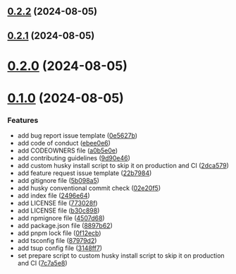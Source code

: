 ## [0.2.2](https://github.com/ghoshRitesh12/aniwatch/compare/v0.2.1...v0.2.2) (2024-08-05)



## [0.2.1](https://github.com/ghoshRitesh12/aniwatch/compare/v0.2.0...v0.2.1) (2024-08-05)



# [0.2.0](https://github.com/ghoshRitesh12/aniwatch/compare/v0.1.0...v0.2.0) (2024-08-05)



# [0.1.0](https://github.com/ghoshRitesh12/aniwatch/compare/2496e643ef430955bbb05ad5e547976baf2f4d07...v0.1.0) (2024-08-05)


### Features

* add bug report issue template ([0e5627b](https://github.com/ghoshRitesh12/aniwatch/commit/0e5627bfb6a45fdbeb77d08dddc39718d0e1d0c8))
* add code of conduct ([ebee0e6](https://github.com/ghoshRitesh12/aniwatch/commit/ebee0e65f16f3f23f07f6e5a2f3d2f0e5cde0303))
* add CODEOWNERS file ([a0b5e0e](https://github.com/ghoshRitesh12/aniwatch/commit/a0b5e0eaf91d0f0b8773028cb00bfebf442253f0))
* add contributing guidelines ([9d90e46](https://github.com/ghoshRitesh12/aniwatch/commit/9d90e46613717a56d39dc5f9a2fa339b466f144f))
* add custom husky install script to skip it on production and CI ([2dca579](https://github.com/ghoshRitesh12/aniwatch/commit/2dca579de210ba74daa3fc400bfd8468b777c89f))
* add feature request issue template ([22b7984](https://github.com/ghoshRitesh12/aniwatch/commit/22b7984860513e7c6f80b6b7dd3ff02530e635a4))
* add gitignore file ([5b098a5](https://github.com/ghoshRitesh12/aniwatch/commit/5b098a538bfb7e5dde6c3378601b2a3b38ae37fc))
* add husky conventional commit check ([02e20f5](https://github.com/ghoshRitesh12/aniwatch/commit/02e20f56c1bed242ccce5c0809ae2ad75a783c1f))
* add index file ([2496e64](https://github.com/ghoshRitesh12/aniwatch/commit/2496e643ef430955bbb05ad5e547976baf2f4d07))
* add LICENSE file ([773028f](https://github.com/ghoshRitesh12/aniwatch/commit/773028fb10a13b9adfb42a6af0cccb429dd03a90))
* add LICENSE file ([b30c898](https://github.com/ghoshRitesh12/aniwatch/commit/b30c8985072ca7ca17d6d21d883bea94406e386a))
* add npmignore file ([4507d68](https://github.com/ghoshRitesh12/aniwatch/commit/4507d68e7c379e611271345fd65de31d8bbe2862))
* add package.json file ([8897b62](https://github.com/ghoshRitesh12/aniwatch/commit/8897b62f13a9bdced4813d8ded58f67124cf8ad2))
* add pnpm lock file ([0f12ecb](https://github.com/ghoshRitesh12/aniwatch/commit/0f12ecb550d5754eb99ad144cd0f4acd8b7ccdb3))
* add tsconfig file ([87979d2](https://github.com/ghoshRitesh12/aniwatch/commit/87979d2e222740cbdb1ed06289e3b9faff951639))
* add tsup config file ([3148ff7](https://github.com/ghoshRitesh12/aniwatch/commit/3148ff79887250fbc1d315df30adb0fc55cf3a56))
* set prepare script to custom husky install script to skip it on production and CI ([7c7a5e8](https://github.com/ghoshRitesh12/aniwatch/commit/7c7a5e8cfdf3781fce76afae8987e32b74406ae7))



